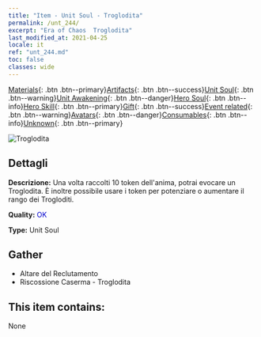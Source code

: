 ```yaml
---
title: "Item - Unit Soul - Troglodita"
permalink: /unt_244/
excerpt: "Era of Chaos  Troglodita"
last_modified_at: 2021-04-25
locale: it
ref: "unt_244.md"
toc: false
classes: wide
---
```

 [Materials](/ItemsIT/){: .btn .btn--primary}[Artifacts](/ItemsIT/Artifacts/){: .btn .btn--success}[Unit Soul](/ItemsIT/UnitSoul/){: .btn .btn--warning}[Unit Awakening](/ItemsIT/UnitAwakening/){: .btn .btn--danger}[Hero Soul](/ItemsIT/HeroSoul/){: .btn .btn--info}[Hero Skill](/ItemsIT/HeroSkill/){: .btn .btn--primary}[Gift](/ItemsIT/Gift/){: .btn .btn--success}[Event related](/ItemsIT/Events/){: .btn .btn--warning}[Avatars](/ItemsIT/Avatars/){: .btn .btn--danger}[Consumables](/ItemsIT/Consumables/){: .btn .btn--info}[Unknown](/ItemsIT/Unknown/){: .btn .btn--primary}

 ![Troglodita](/images/u/ti_dongxueren.jpg)

## Dettagli
 **Descrizione:** Una volta raccolti 10 token dell'anima, potrai evocare un Troglodita. È inoltre possibile usare i token per potenziare o aumentare il rango dei Trogloditi.

 **Quality:** <span style="color: #0000CD">OK</span>

 **Type:** Unit Soul

## Gather

*    Altare del Reclutamento 
*    Riscossione Caserma - Troglodita 

## This item contains:

  None

